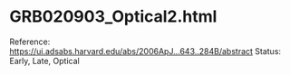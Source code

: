 # GRB020903_Optical2.html

Reference: https://ui.adsabs.harvard.edu/abs/2006ApJ...643..284B/abstract
Status: Early, Late, Optical